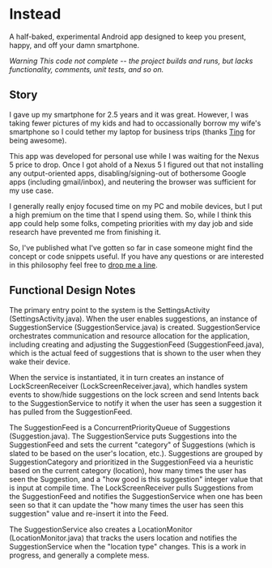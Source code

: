 # Instead

A half-baked, experimental Android app designed to keep you present, happy, and off your damn smartphone. 

_Warning This code not complete -- the project builds and runs, but lacks functionality, comments, unit tests, and so on._

## Story

I gave up my smartphone for 2.5 years and it was great. However, I was taking fewer pictures of my kids and had to occassionally borrow my wife's smartphone so I could tether my laptop for business trips (thanks [Ting](https://www.ting.com) for being awesome).

This app was developed for personal use while I was waiting for the Nexus 5 price to drop. Once I got ahold of a Nexus 5 I figured out that not installing any output-oriented apps, disabling/signing-out of bothersome Google apps (including gmail/inbox), and neutering the browser was sufficient for my use case. 

I generally really enjoy focused time on my PC and mobile devices, but I put a high premium on the time that I spend using them. So, while I think this app could help some folks, competing priorities with my day job and side research have prevented me from finishing it. 

So, I've published what I've gotten so far in case someone might find the concept or code snippets useful. If you have any questions or are interested in this philosophy feel free to [drop me a line](mailto:jmfoote@loyola.edu).


## Functional Design Notes

The primary entry point to the system is the SettingsActivity (SettingsActivity.java). When the user enables suggestions, an instance of SuggestionService (SuggestionService.java) is created. SuggestionService orchestrates communication and resource allocation for the application, including creating and adjusting the SuggestionFeed (SuggestionFeed.java), which is the actual feed of suggestions that is shown to the user when they wake their device.

When the service is instantiated, it in turn creates an instance of LockScreenReceiver (LockScreenReceiver.java), which handles system events to show/hide suggestions on the lock screen and send Intents back to the SuggestionService to notify it when the user has seen a suggestion it has pulled from the SuggestionFeed.

The SuggestionFeed is a ConcurrentPriorityQueue of Suggestions (Suggestion.java). The SuggestionService puts Suggestions into the SuggestionFeed and sets the current "category" of Suggestions (which is slated to be based on the user's location, etc.). Suggestions are grouped by SuggestionCategory and prioritized in the SuggestionFeed via a heuristic based on the current category (location), how many times the user has seen the Suggestion, and a "how good is this suggestion" integer value that is input at compile time. The LockScreenReceiver pulls Suggestions from the SuggestionFeed and notifies the SuggestionService when one has been seen so that it can update the "how many times the user has seen this suggestion" value and re-insert it into the Feed.

The SuggestionService also creates a LocationMonitor (LocationMonitor.java) that tracks the users location and notifies the SuggestionService when the "location type" changes. This is a work in progress, and generally a complete mess.
